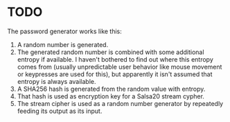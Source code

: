 # TODO

The password generator works like this:

1. A random number is generated.
2. The generated random number is combined with some additional entropy if available. I haven't bothered to find out where this entropy comes from (usually unpredictable user behavior like mouse movement or keypresses are used for this), but apparently it isn't assumed that entropy is always available.
3. A SHA256 hash is generated from the random value with entropy.
4. That hash is used as encryption key for a Salsa20 stream cypher.
5. The stream cipher is used as a random number generator by repeatedly feeding its output as its input.